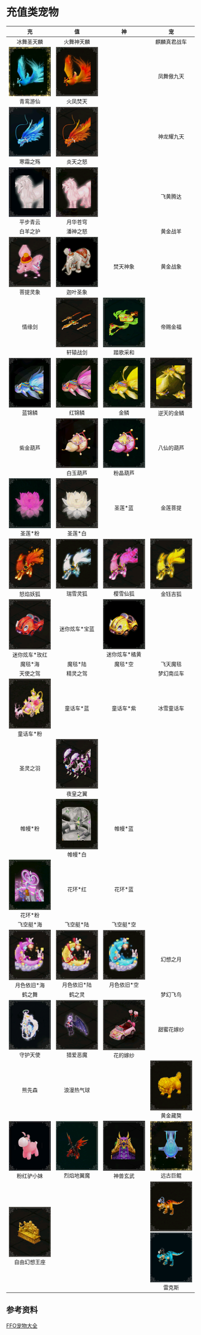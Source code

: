 # 充值类宠物

|                              充                              |                             值                             |                              神                              |                              宠                              |
| :----------------------------------------------------------: | :--------------------------------------------------------: | :----------------------------------------------------------: | :----------------------------------------------------------: |
|                          冰舞圣天麟                          |                         火舞神天麟                         |                            <br/>                             |                         麒麟真君战车                         |
|  ![](/static/images/game/chongwu/qlyxian.png)<br/>青鸾游仙   |   ![](/static/images/game/chongwu/hfft.png)<br/>火凤焚天   |                            <br/>                             |                          凤舞傲九天                          |
|    ![](/static/images/game/chongwu/hszs.png)<br/>寒霜之殇    |   ![](/static/images/game/chongwu/ytzn.png)<br/>炎天之怒   |                            <br/>                             |                          神龙耀九天                          |
|    ![](/static/images/game/chongwu/pbqy.png)<br/>平步青云    |   ![](/static/images/game/chongwu/yhcq.png)<br/>月华苍穹   |                            <br/>                             |                           飞黄腾达                           |
|                           白羊之护                           |                          潘神之怒                          |                            <br/>                             |                           黄金战羊                           |
|    ![](/static/images/game/chongwu/ptlx.png)<br/>菩提灵象    |   ![](/static/images/game/chongwu/jysx.png)<br/>迦叶圣象   |                           焚天神象                           |                           黄金战象                           |
|                            情缘剑                            |   ![](/static/images/game/chongwu/xyzj.png)<br/>轩辕战剑   |    ![](/static/images/game/chongwu/tgch.png)<br/>踏歌采和    |                           帝赐金福                           |
|     ![](/static/images/game/chongwu/ljl.png)<br/>蓝锦鳞      |    ![](/static/images/game/chongwu/hjl.png)<br/>红锦鳞     |     ![](/static/images/game/chongwu/jinlin.png)<br/>金鳞     |  ![](/static/images/game/chongwu/ntdjl.png)<br/>逆天的金鳞   |
|                           紫金葫芦                           |   ![](/static/images/game/chongwu/byhl.png)<br/>白玉葫芦   |    ![](/static/images/game/chongwu/fjhl.png)<br/>粉晶葫芦    |                          八仙的葫芦                          |
|     ![](/static/images/game/chongwu/slf.png)<br/>圣莲*粉     |    ![](/static/images/game/chongwu/slb.png)<br/>圣莲*白    |                           圣莲*蓝                            |                           金莲菩提                           |
|    ![](/static/images/game/chongwu/nyyh.png)<br/>怒焰妖狐    |   ![](/static/images/game/chongwu/rxlh.png)<br/>瑞雪灵狐   |    ![](/static/images/game/chongwu/yxxh.png)<br/>樱雪仙狐    |    ![](/static/images/game/chongwu/jyjh.png)<br/>金钰吉狐    |
| ![](/static/images/game/chongwu/mnxcmh.png)<br/>迷你炫车*玫红 |                       迷你炫车*宝蓝                        | ![](/static/images/game/chongwu/mnxcjh.png)<br/>迷你炫车*橘黄 |                                                              |
|                           魔毯*海                            |                          魔毯*陆                           |                           魔毯*空                            |                           飞天魔毯                           |
|                           天使之驾                           |                          精灵之驾                          |                            <br/>                             |                          梦幻南瓜车                          |
|   ![](/static/images/game/chongwu/thcf.png)<br/>童话车*粉    |                         童话车*蓝                          |                          童话车*紫                           |                          冰雪童话车                          |
|                           圣灵之羽                           |   ![](/static/images/game/chongwu/yhzy.png)<br/>夜皇之翼   |                            <br/>                             |                            <br/>                             |
|                           帷幔*粉                            |    ![](/static/images/game/chongwu/wmb.png)<br/>帷幔*白    |                           帷幔*蓝                            |                            <br/>                             |
|     ![](/static/images/game/chongwu/hhf.png)<br/>花环*粉     |                          花环*红                           |                           花环*蓝                            |                            <br/>                             |
|                          飞空艇*海                           |                         飞空艇*陆                          |                          飞空艇*空                           |                            <br/>                             |
|  ![](/static/images/game/chongwu/ysyjh.png)<br/>月色依旧*海  | ![](/static/images/game/chongwu/ysyjl.png)<br/>月色依旧*陆 |  ![](/static/images/game/chongwu/ysyjk.png)<br/>月色依旧*空  |                           幻想之月                           |
|                            鹤之舞                            |                           鹤之灵                           |                            <br/>                             |                           梦幻飞鸟                           |
|    ![](/static/images/game/chongwu/shts.png)<br/>守护天使    |   ![](/static/images/game/chongwu/laem.png)<br/>猎爱恶魔   |    ![](/static/images/game/chongwu/hdjs.png)<br/>花的嫁纱    |                          甜蜜花嫁纱                          |
|                            熊先森                            |                         浪漫热气球                         |                            <br/>                             |    ![](/static/images/game/chongwu/hjza.png)<br/>黄金藏獒    |
|  ![](/static/images/game/chongwu/fhlxm.png)<br/>粉红驴小妹   | ![](/static/images/game/chongwu/lydym.png)<br/>烈焰地翼魔  |    ![](/static/images/game/chongwu/ssxw.png)<br/>神兽玄武    |    ![](/static/images/game/chongwu/ygjk.png)<br/>远古巨鲲    |
| ![](/static/images/game/chongwu/zyhxwz.png)<br/>自由幻想王座 |                           <br/>                            |                            <br/>                             | ![](/static/images/game/chongwu/lks.png)<br/>![](/static/images/game/chongwu/lksl.png)<br/>雷克斯 |

## 参考资料

[FFO宠物大全](https://tieba.baidu.com/p/6210440676)